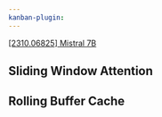 ```yaml
---
kanban-plugin:
---
```



[\[2310.06825\] Mistral 7B](https://arxiv.org/abs/2310.06825)

## Sliding Window Attention


## Rolling Buffer Cache